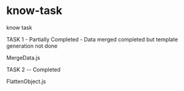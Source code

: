 # know-task
know task


TASK 1 - Partially Completed - Data merged completed but template generation not done

MergeData.js

TASK 2 -- Completed

FlattenObject.js
